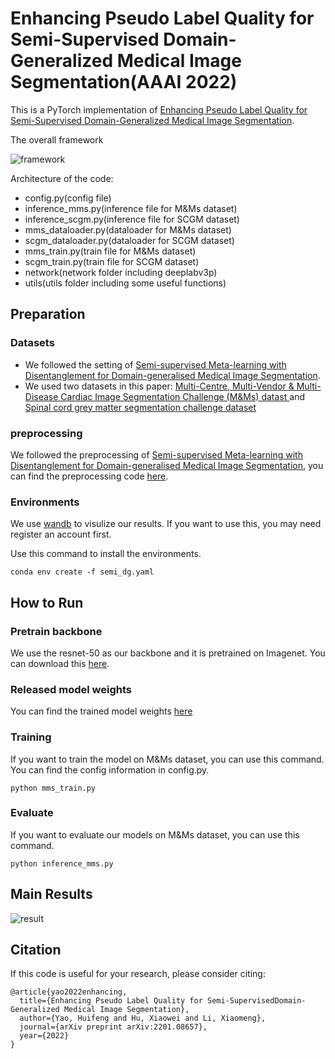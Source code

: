 # Enhancing Pseudo Label Quality for Semi-Supervised Domain-Generalized Medical Image Segmentation(AAAI 2022)
This is a PyTorch implementation of [Enhancing Pseudo Label Quality for Semi-Supervised Domain-Generalized Medical Image Segmentation](https://arxiv.org/abs/2201.08657).

The overall framework 

![framework](https://cdn.jsdelivr.net/gh/nekomiao123/pic/img/image-20220329190457014.png)

Architecture of the code:
- config.py(config file)
- inference_mms.py(inference file for M&Ms dataset)
- inference_scgm.py(inference file for SCGM dataset)
- mms_dataloader.py(dataloader for M&Ms dataset)
- scgm_dataloader.py(dataloader for SCGM dataset)
- mms_train.py(train file for M&Ms dataset)
- scgm_train.py(train file for SCGM dataset)
- network(network folder including deeplabv3p)
- utils(utils folder including some useful functions)

## Preparation
### Datasets

* We followed the setting of [Semi-supervised Meta-learning with Disentanglement for Domain-generalised Medical Image Segmentation](https://arxiv.org/abs/2106.13292).
* We used two datasets in this paper: [Multi-Centre, Multi-Vendor & Multi-Disease Cardiac Image Segmentation Challenge (M&Ms) datast ](https://www.ub.edu/mnms/) and [Spinal cord grey matter segmentation challenge dataset](http://niftyweb.cs.ucl.ac.uk/challenge/index.php)
### preprocessing

We followed the preprocessing of [Semi-supervised Meta-learning with Disentanglement for Domain-generalised Medical Image Segmentation](https://arxiv.org/abs/2106.13292), you can find the preprocessing code [here](https://github.com/xxxliu95/DGNet).

### Environments
We use [wandb](https://wandb.ai/site) to visulize our results. If you want to use this, you may need register an account first.

Use this command to install the environments.
```
conda env create -f semi_dg.yaml
```

## How to Run
### Pretrain backbone
We use the resnet-50 as our backbone and it is pretrained on Imagenet. You can download this [here](https://hkustconnect-my.sharepoint.com/:f:/g/personal/hyaoad_connect_ust_hk/EpAdzDSKuCpIoka2Jvz38Z0BYJ-3H3TonkcJsgTW6y8vGA?e=Rny6JB).

### Released model weights 
You can find the trained model weights [here](https://hkustconnect-my.sharepoint.com/:f:/g/personal/hyaoad_connect_ust_hk/Eobfj61LItNDg6XDqp_iI84BNc3W_yLAyBYuiJDYSm2D1w?e=m5VFvg)

### Training
If you want to train the model on M&Ms dataset, you can use this command. You can find the config information in config.py.
```
python mms_train.py
```

### Evaluate
If you want to evaluate our models on M&Ms dataset, you can use this command.
```
python inference_mms.py
```

## Main Results
![result](https://cdn.jsdelivr.net/gh/nekomiao123/pic/img/image-20211214221722454.png)

## Citation
If this code is useful for your research, please consider citing:
```
@article{yao2022enhancing,
  title={Enhancing Pseudo Label Quality for Semi-SupervisedDomain-Generalized Medical Image Segmentation},
  author={Yao, Huifeng and Hu, Xiaowei and Li, Xiaomeng},
  journal={arXiv preprint arXiv:2201.08657},
  year={2022}
}
```